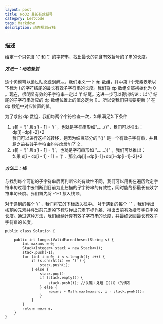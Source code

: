 ```yaml
---
layout: post
title: No32 最长有效括号
category: LeetCode
tags: Markdown
description: 动态规划or栈
---
```

### 描述
给定一个只包含 '(' 和 ')' 的字符串，找出最长的包含有效括号的子串的长度。

##### 方法一：动态规划
这个问题可以通过动态规划解决。我们定义一个 dp 数组，其中第 i 个元素表示以下标为 i 的字符结尾的最长有效子字符串的长度。我们将 dp 数组全部初始化为 0 。现在，很明显有效的子字符串一定以 ‘)’ 结尾。这进一步可以得出结论：以 ‘(’ 结尾的子字符串对应的 dp 数组位置上的值必定为 0 。所以说我们只需要更新 ‘)’ 在 dp 数组中对应位置的值。

为了求出 dp 数组，我们每两个字符检查一次，如果满足如下条件

1. s[i] = ‘)’ 且 s[i - 1] = ‘(’ ，也就是字符串形如"……()"，我们可以推出：  
dp[i]=dp[i−2]+2  
我们可以进行这样的转移，是因为结束部分的 "()" 是一个有效子字符串，并且将之前有效子字符串的长度增加了 2 。
2. s[i] = ‘)’ 且 s[i - 1] = ‘)’，也就是字符串形如 ".......))" ，我们可以推出：  
如果 s[i - dp[i - 1] - 1] = ‘(’ ，那么dp[i]=dp[i−1]+dp[i−dp[i−1]−2]+2



##### 方法二：栈
与找到每个可能的子字符串后再判断它的有效性不同，我们可以用栈在遍历给定字符串的过程中去判断到目前为止扫描的子字符串的有效性，同时能的都最长有效字符串的长度。我们首先将 -1−1 放入栈顶。

对于遇到的每个 ‘(’ ，我们将它的下标放入栈中。
对于遇到的每个 ‘)’ ，我们弹出栈顶的元素并将当前元素的下标与弹出元素下标作差，得出当前有效括号字符串的长度。通过这种方法，我们继续计算有效子字符串的长度，并最终返回最长有效子字符串的长度。

    public class Solution {

        public int longestValidParentheses(String s) {
            int maxans = 0;
            Stack<Integer> stack = new Stack<>();
            stack.push(-1);
            for (int i = 0; i < s.length(); i++) {
                if (s.charAt(i) == '(') {
                    stack.push(i);
                } else {
                    stack.pop();
                    if (stack.empty()) {
                        stack.push(i); //关键：处理（）））））（的情况
                    } else {
                        maxans = Math.max(maxans, i - stack.peek());
                    }
                }
            }
            return maxans;
        }
    }
